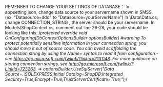 REMENBER TO CHANGE YOUR SETTINGS OF DATABASE：
In appsetting.json, change data source to your servername shown in SMSS. (ex. "Datasource=ddd" to "Datasource=yourServerName")
In \Data\Data.cs, change CONNECTION_STRING , the server should be your servername.
In Models\ShopContext.cs, comment out line 26-28, your code should be looking like this:
      /*protected override void OnConfiguring(DbContextOptionsBuilder optionsBuilder)
#warning To protect potentially sensitive information in your connection string, you should move it out of source code. You can avoid scaffolding the connection string by using the Name= syntax to read it from configuration - see https://go.microsoft.com/fwlink/?linkid=2131148. For more guidance on storing connection strings, see http://go.microsoft.com/fwlink/?LinkId=723263.
        => optionsBuilder.UseSqlServer("Data Source=.\\SQLEXPRESS;Initial Catalog=ShopDB;Integrated Security=True;Encrypt=True;TrustServerCertificate=True;");*/
